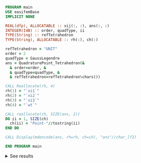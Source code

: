```fortran
PROGRAM main
USE easifemBase
IMPLICIT NONE

REAL(dfp), ALLOCATABLE :: xij(:, :), ans(:, :)
INTEGER(I4B) :: order, quadType, ii
TYPE(String) :: refTetrahedron
TYPE(String), ALLOCATABLE :: rh(:), ch(:)

refTetrahedron = "UNIT"
order = 2
quadType = GaussLegendre
ans = QuadraturePoint_Tetrahedron(&
  & order=order, &
  & quadType=quadType, &
  & refTetrahedron=refTetrahedron%chars())

CALL Reallocate(rh, 4)
rh(1) = "`xi1`"
rh(2) = "`xi2`"
rh(3) = "`xi3`"
rh(4) = "`wt`"

CALL reallocate(ch, SIZE(ans, 2))
DO ii = 1, SIZE(ch)
  ch(ii) = "Point-"//tostring(ii)
END DO

CALL Display(mdencode(ans, rh=rh, ch=ch), "ans"//char_lf2)

END PROGRAM main
```

<details>
<summary>See results</summary>
<div>


|   Ans | Point-1 | Point-2 | Point-3 | Point-4 | 
|  ---  |  ---  |  ---  |  ---  |  ---  | 
| `xi1` | 0.58541 | 0.1382 | 0.1382 | 0.1382 | 
| `xi2` | 0.1382 | 0.1382 | 0.1382 | 0.58541 | 
| `xi3` | 0.1382 | 0.1382 | 0.58541 | 0.1382 | 
| `wt` | 4.16667E-02 | 4.16667E-02 | 4.16667E-02 | 4.16667E-02 | 

</div>
</details>
